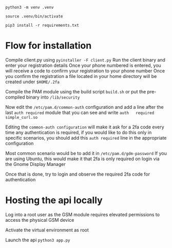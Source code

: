 `python3 -m venv .venv`

`source .venv/bin/activate`

`pip3 install -r requirements.txt`

# Flow for installation
Compile client.py using
`pyinstaller -F client.py`
Run the client binary and enter your registration details
Once your phone numbered is entered, you will receive a code to confirm your registration to your phone number
Once you confirm the registration a file located in your home directory will be created under `$HOME/.2fa`

Compile the PAM module using the build script `build.sh` or put the pre-compiled binary into `/lib/security`

Now edit the `/etc/pam.d/common-auth` configuration and add a line after the last `auth required` module that you can see and write
`auth   required    simple_curl.so`

Editing the `common-auth configuration` will make it ask for a 2fa code every time any authentication is required, if you would like to do this only in specific scenarios, you should add this `auth required` line in the appropriate configuration

Most common scenario would be to add it in `/etc/pam.d/gdm-password`
If you are using Ubuntu, this would make it that 2fa is only required on login via the Gnome Display Manager

Once that is done, try to login and observe the required 2fa code for authentication

# Hosting the api locally
Log into a root user as the GSM module requires elevated permissions to access the physical GSM device

Activate the virtual environment as root

Launch the api `python3 app.py`